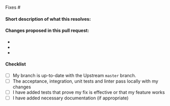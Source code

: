 <!-- 
(Thanks for sending a pull request!)
-->

<!-- Add the issue number that is fixed by this PR (In the form Fixes #123) -->

Fixes #

#### Short description of what this resolves:


#### Changes proposed in this pull request:

-
-
-

#### Checklist

- [ ] My branch is up-to-date with the Upstream `master` branch.
- [ ] The acceptance, integration, unit tests and linter pass locally with my changes <!-- use `ember test` to run all the tests -->
- [ ] I have added tests that prove my fix is effective or that my feature works
- [ ] I have added necessary documentation (if appropriate)
